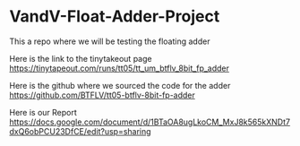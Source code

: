 # VandV-Float-Adder-Project
This a repo where we will be testing the floating adder 

Here is the link to the tinytakeout page
https://tinytapeout.com/runs/tt05/tt_um_btflv_8bit_fp_adder

Here is the github where we sourced the code for the adder
https://github.com/BTFLV/tt05-btflv-8bit-fp-adder

Here is our Report
https://docs.google.com/document/d/1BTaOA8ugLkoCM_MxJ8k565kXNDt7dxQ6obPCU23DfCE/edit?usp=sharing

